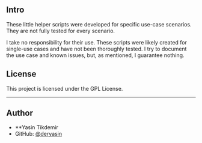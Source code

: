 ## Intro
These little helper scripts were developed for specific use-case scenarios. They are not fully tested for every scenario.

I take no responsibility for their use.
These scripts were likely created for single-use cases and have not been thoroughly tested.
I try to document the use case and known issues, but, as mentioned, I guarantee nothing.

## License

This project is licensed under the GPL License.

---

## Author

- **Yasin Tikdemir
- GitHub: [@deryasin](https://github.com/deryasin)
